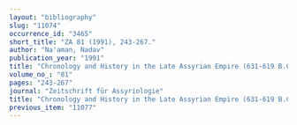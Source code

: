 ```yaml
---
layout: "bibliography"
slug: "11074"
occurrence_id: "3465"
short_title: "ZA 81 (1991), 243-267."
author: "Na'aman, Nadav"
publication_year: "1991"
title: "Chronology and History in the Late Assyrian Empire (631-619 B.C.)"
volume_no_: "81"
pages: "243-267"
journal: "Zeitschrift für Assyriologie"
title: "Chronology and History in the Late Assyrian Empire (631-619 B.C.)"
previous_item: "11077"
---
```

